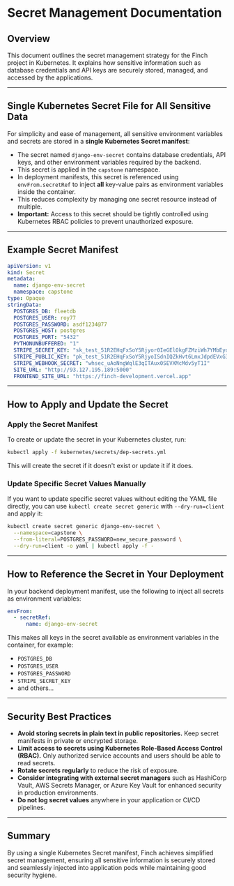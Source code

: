 
# Secret Management Documentation

## Overview

This document outlines the secret management strategy for the Finch project in Kubernetes. It explains how sensitive information such as database credentials and API keys are securely stored, managed, and accessed by the applications.

---

## Single Kubernetes Secret File for All Sensitive Data

For simplicity and ease of management, all sensitive environment variables and secrets are stored in a **single Kubernetes Secret manifest**:

- The secret named `django-env-secret` contains database credentials, API keys, and other environment variables required by the backend.
- This secret is applied in the `capstone` namespace.
- In deployment manifests, this secret is referenced using `envFrom.secretRef` to inject **all** key-value pairs as environment variables inside the container.
- This reduces complexity by managing one secret resource instead of multiple.
- **Important:** Access to this secret should be tightly controlled using Kubernetes RBAC policies to prevent unauthorized exposure.

---

## Example Secret Manifest

```yaml
apiVersion: v1
kind: Secret
metadata:
  name: django-env-secret
  namespace: capstone
type: Opaque
stringData:
  POSTGRES_DB: fleetdb
  POSTGRES_USER: roy77
  POSTGRES_PASSWORD: asdf1234@77
  POSTGRES_HOST: postgres
  POSTGRES_PORT: "5432"
  PYTHONUNBUFFERED: "1"
  STRIPE_SECRET_KEY: "sk_test_51R2EHqFxSoY5Rjyor0IeGElOkgFZMziWh7YMbEydw7Xrby1GlzZijsW3JXw7sqhTRWTKKTIsG4xxPXhlCEQd5dRU00zvsQANcy"
  STRIPE_PUBLIC_KEY: "pk_test_51R2EHqFxSoY5RjyoISdnIQZkHvt6LmxJdpdEVxG3MYvlhbkgOQPzTUck2pZtcbKLQQKasG7VHZNkzMH7bCv6XmC600QlbooiKJ"
  STRIPE_WEBHOOK_SECRET: "whsec_uAoNngWqlE3qITAux0SEVXMcMdv5yT1I"
  SITE_URL: "http://93.127.195.189:5000"
  FRONTEND_SITE_URL: "https://finch-development.vercel.app"
```

---

## How to Apply and Update the Secret

### Apply the Secret Manifest

To create or update the secret in your Kubernetes cluster, run:

```bash
kubectl apply -f kubernetes/secrets/dep-secrets.yml
```

This will create the secret if it doesn't exist or update it if it does.

### Update Specific Secret Values Manually

If you want to update specific secret values without editing the YAML file directly, you can use `kubectl create secret generic` with `--dry-run=client` and apply it:

```bash
kubectl create secret generic django-env-secret \
  --namespace=capstone \
  --from-literal=POSTGRES_PASSWORD=new_secure_password \
  --dry-run=client -o yaml | kubectl apply -f -
```

---

## How to Reference the Secret in Your Deployment

In your backend deployment manifest, use the following to inject all secrets as environment variables:

```yaml
envFrom:
  - secretRef:
      name: django-env-secret
```

This makes all keys in the secret available as environment variables in the container, for example:

- `POSTGRES_DB`
- `POSTGRES_USER`
- `POSTGRES_PASSWORD`
- `STRIPE_SECRET_KEY`
- and others...

---

## Security Best Practices

- **Avoid storing secrets in plain text in public repositories.** Keep secret manifests in private or encrypted storage.
- **Limit access to secrets using Kubernetes Role-Based Access Control (RBAC).** Only authorized service accounts and users should be able to read secrets.
- **Rotate secrets regularly** to reduce the risk of exposure.
- **Consider integrating with external secret managers** such as HashiCorp Vault, AWS Secrets Manager, or Azure Key Vault for enhanced security in production environments.
- **Do not log secret values** anywhere in your application or CI/CD pipelines.

---

## Summary

By using a single Kubernetes Secret manifest, Finch achieves simplified secret management, ensuring all sensitive information is securely stored and seamlessly injected into application pods while maintaining good security hygiene.

